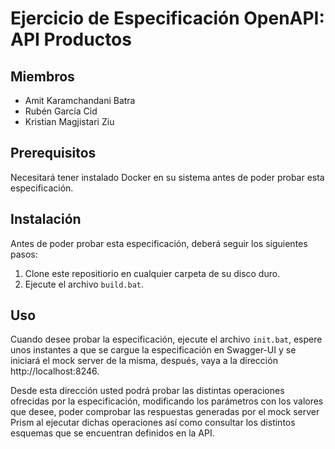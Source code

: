 # Ejercicio de Especificación OpenAPI: API Productos

## Miembros
- Amit Karamchandani Batra
- Rubén García Cid
- Kristian Magjistari Ziu

## Prerequisitos
Necesitará tener instalado Docker en su sistema antes de poder probar esta especificación.

## Instalación
Antes de poder probar esta especificación, deberá seguir los siguientes pasos:

1. Clone este repositiorio en cualquier carpeta de su disco duro.
2. Ejecute el archivo `build.bat`.

## Uso
Cuando desee probar la especificación, ejecute el archivo `init.bat`, espere unos instantes a que se cargue la especificación en Swagger-UI y se iniciará el mock server de la misma, después, vaya a la dirección http://localhost:8246.

Desde esta dirección usted podrá probar las distintas operaciones ofrecidas por la especificación, modificando los parámetros con los valores que desee, poder comprobar las respuestas generadas por el mock server Prism al ejecutar dichas operaciones así como consultar los distintos esquemas que se encuentran definidos en la API.
